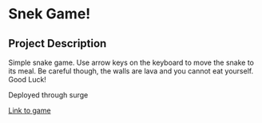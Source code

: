 # Snek Game!

## Project Description

Simple snake game. Use arrow keys on the keyboard to move the snake to its meal. Be careful though, the walls are lava and you cannot eat yourself. Good Luck!

Deployed through surge

[Link to game](wide-eyed-snek.surge.sh)
